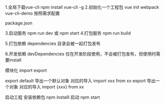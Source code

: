 1.全局下载vue-cli
    npm install vue-cli -g
2.初始化一个工程包
    vue init webpack vue-cli-demo
    按照需求配置

package.json

3.启动服务
    npm run dev
    或 npm start
4.打包服务
    npm run build

5.打包依赖
    dependencies  目录会被一起打包发布

6.开发依赖
    devDependencies  仅在开发阶段使用，不会被打包发布，但使用时需要install

模块化
    import export

export default 导出一个默认对象  对应的导入  import xxx from xx
export 导出一个对象   对应的导入  import {xxx} from xx






启动工程
    安装依赖包  npm installl
    启动  npm start